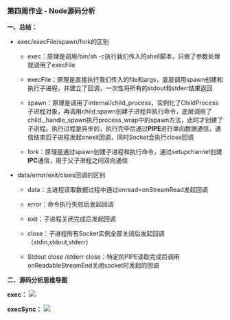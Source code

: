### 第四周作业 - Node源码分析

**一、总结：**

- exec/execFile/spawn/fork的区别

  * exec：原理是调用/bin/sh -c执行我们传入的shell脚本，只做了参数处理就调用了execFile

  * execFile：原理是直接执行我们传入的file和args，底层调用spawn创建和执行子进程，并建立了回调，一次性将所有的stdout和stderr结果返回

  * spawn：原理是调用了internal/child_process，实例化了ChildProcess子进程对象，再调用child.spawn创建子进程并执行命令，底层调用了child._handle_spawn执行process_wrap中的spawn方法，此时才创建了子进程。执行过程是异步的，执行完毕后通过**PIPE**进行单向数据通信，通信结束后子进程发起onexit回调，同时Socket会执行close回调
  * fork：原理是通过spawn创建子进程和执行命令，通过setupchannel创建**IPC**通信，用于父子进程之间双向通信



* data/error/exit/cloes回调的区别

  * data：主进程读取数据过程中通过onread=onStreamRead发起回调

  * error：命令执行失败后发起回调

  * exit：子进程关闭完成后发起回调

  * close：子进程所有Socket实例全部关闭后发起回调（stdin,stdout,stderr）

  * Stdout close /stderr close：特定的PIPE读取完成后调用onReadableStreamEnd关闭socket时发起的回调

  

  

**二、源码分析思维导图**

**exec：**
![](http://imooc-lego-homework.oss-cn-hangzhou.aliyuncs.com/docs/pages/%E3%81%84%E7%8B%82%E5%A5%94%E7%9A%84%E8%9C%97%E7%89%9B/images/040.png)

**execSync：**
![](http://imooc-lego-homework.oss-cn-hangzhou.aliyuncs.com/docs/pages/%E3%81%84%E7%8B%82%E5%A5%94%E7%9A%84%E8%9C%97%E7%89%9B/images/041.png)


